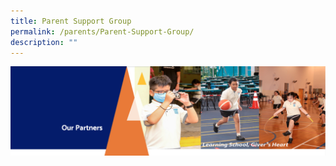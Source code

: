 ```yaml
---
title: Parent Support Group
permalink: /parents/Parent-Support-Group/
description: ""
---
```

![](/images/OurPartners.png)